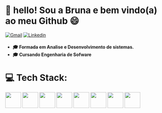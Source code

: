  # 💫 hello! Sou a Bruna e bem vindo(a) ao meu Github 😄
<a href="mailto: bruhbg55@gmail.com"><img src="https://img.shields.io/badge/Gmail-red?style=flat&logo=Gmail&logoColor=white" alt="Gmail" /></a> 
<a href="https://www.linkedin.com/in/gcbruna/" target="_blank"><img src="https://img.shields.io/badge/LinkedIn-blue?style=flat&logo=linkedin&labelColor=blue" alt="Linkedin" /></a> 
<h4> <ul>  <li>🎓 Formada em Analise e Desenvolvimento de sistemas.</li> <li>🎓 Cursando Engenharia de Sofware</li></h4>

# 💻 Tech Stack:
<img src="https://cdn.jsdelivr.net/gh/devicons/devicon@latest/icons/tailwindcss/tailwindcss-original.svg" width="50"> <img src="https://cdn.jsdelivr.net/gh/devicons/devicon/icons/bootstrap/bootstrap-original-wordmark.svg" width="50"/>  <img src="https://cdn.jsdelivr.net/gh/devicons/devicon/icons/react/react-original-wordmark.svg" width="50"/> <img src="https://cdn.jsdelivr.net/gh/devicons/devicon/icons/sass/sass-original.svg" width="50"/>
<img src="https://cdn.jsdelivr.net/gh/devicons/devicon@latest/icons/java/java-original.svg" width="50"/>
<img src="https://cdn.jsdelivr.net/gh/devicons/devicon/icons/javascript/javascript-original.svg" width="50"> 
<img src="https://cdn.jsdelivr.net/gh/devicons/devicon@latest/icons/php/php-original.svg" width="50"/>
<img src="https://cdn.jsdelivr.net/gh/devicons/devicon@latest/icons/mysql/mysql-original.svg" width="50" />
          
          
          
          
          
